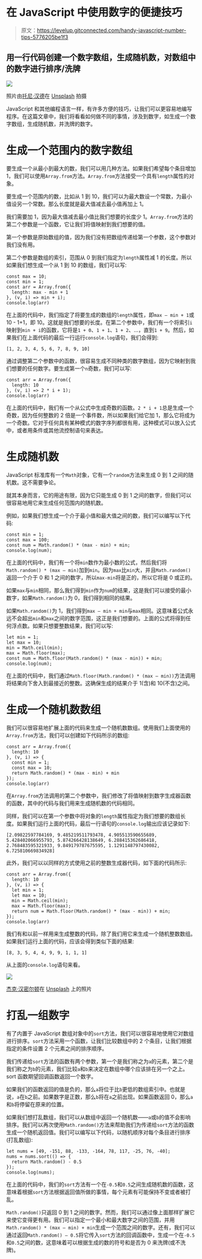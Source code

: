 # 在 JavaScript 中使用数字的便捷技巧

> 原文：<https://levelup.gitconnected.com/handy-javascript-number-tips-5776205be1f3>

## 用一行代码创建一个数字数组，生成随机数，对数组中的数字进行排序/洗牌

![](img/de3615c4d71a76ca0f63cb7ce6c75c58.png)

照片由[托尼·汉德](https://unsplash.com/@mr_t55?utm_source=medium&utm_medium=referral)在 [Unsplash](https://unsplash.com?utm_source=medium&utm_medium=referral) 拍摄

JavaScript 和其他编程语言一样，有许多方便的技巧，让我们可以更容易地编写程序。在这篇文章中，我们将看看如何做不同的事情，涉及到数字，如生成一个数字数组，生成随机数，并洗牌的数字。

# 生成一个范围内的数字数组

要生成一个从最小到最大的数，我们可以用几种方法。如果我们希望每个条目增加 1，我们可以使用`Array.from`方法。`Array.from`方法接受一个具有`length`属性的对象。

要生成一个范围内的数，比如从 1 到 10，我们可以为最大数设一个常数，为最小值设另一个常数。那么长度就是最大值减去最小值再加上 1。

我们需要加 1，因为最大值减去最小值比我们想要的长度少 1。`Array.from`方法的第二个参数是一个函数，它让我们将值映射到我们想要的值。

第一个参数是原始数组的值，因为我们没有把数组传递给第一个参数，这个参数对我们没有用。

第二个参数是数组的索引，范围从 0 到我们指定为`length`属性减 1 的长度。所以如果我们想生成一个从 1 到 10 的数组，我们可以写:

```
const max = 10;
const min = 1;
const arr = Array.from({
  length: max - min + 1
}, (v, i) => min + i);
console.log(arr)
```

在上面的代码中，我们指定了将要生成的数组的`length`属性，即`max — min + 1`或 10 - 1+1，即 10。这就是我们想要的长度。在第二个参数中，我们有一个将索引`i`映射到`min + i`的函数，它将是`1 + 0`、`1 + 1`、`1 + 2`、…，直到`1 + 9`。然后，如果我们在上面代码的最后一行运行`console.log`语句，我们会得到:

```
[1, 2, 3, 4, 5, 6, 7, 8, 9, 10]
```

通过调整第二个参数中的函数，很容易生成不同种类的数字数组，因为它映射到我们想要的任何数字。要生成第一个`n`奇数，我们可以写:

```
const arr = Array.from({
  length: 10
}, (v, i) => 2 * i + 1);
console.log(arr)
```

在上面的代码中，我们有一个从公式中生成奇数的函数。`2 * i + 1`总是生成一个奇数，因为任何整数的 2 倍是一个事件数，所以如果我们给它加 1，那么它将成为一个奇数。它对于任何具有某种模式的数字序列都很有用，这种模式可以放入公式中，或者用条件或其他流控制语句来表达。

# 生成随机数

JavaScript 标准库有一个`Math`对象，它有一个`random`方法来生成 0 到 1 之间的随机数。这不需要争论。

就其本身而言，它的用途有限，因为它只能生成 0 到 1 之间的数字，但我们可以很容易地用它来生成任何范围内的随机数。

例如，如果我们想生成一个介于最小值和最大值之间的数，我们可以编写以下代码:

```
const min = 1;
const max = 100;
const num = Math.random() * (max - min) + min;
console.log(num);
```

在上面的代码中，我们有一个将`min`数作为最小数的公式，然后我们将`Math.random() * (max — min)`加到`min`。因为`max`比`min`大，并且`Math.random()`返回一个介于 0 和 1 之间的数字，所以`max-min`将是正的，所以它将是 0 或正的。

如果`max`与`min`相同，那么我们得到`min`作为`num`的结果，这是我们可以接受的最小数字，如果`Math.random()`为 0，我们得到相同的结果。

如果`Math.random()`为 1，我们得到`max — min + min`与`max`相同。这意味着公式永远不会超出`min`和`max`之间的数字范围，这正是我们想要的。上面的公式将得到任何浮点数。如果只想要整数结果，我们可以写:

```
let min = 1;
let max = 10;
min = Math.ceil(min);
max = Math.floor(max);
const num = Math.floor(Math.random() * (max - min)) + min;
console.log(num);
```

在上面的代码中，我们通过`Math.floor(Math.random() * (max — min))`方法调用将结果向下舍入到最接近的整数。这确保生成的结果介于 1(含)和 10(不含)之间。

# 生成一个随机数数组

我们可以很容易地扩展上面的代码来生成一个随机数数组。使用我们上面使用的`Array.from`方法，我们可以创建如下代码所示的数组:

```
const arr = Array.from({
  length: 10
}, (v, i) => {
  const min = 1;
  const max = 10;
  return Math.random() * (max - min) + min
});
console.log(arr)
```

在`Array.from`方法调用的第二个参数中，我们修改了将值映射到数字生成器函数的函数，其中的代码与我们用来生成随机数的代码相同。

同样，我们可以在第一个参数中将对象的`length`属性指定为我们想要的数组长度。如果我们运行上面的代码，最后一行语句的`console.log`输出应该记录如下:

```
[2.09822597784169, 9.485219511793478, 4.905513590655689, 5.428402066955793, 5.874266428138649, 6.288415362686418, 2.768483595321933, 9.849179787675595, 1.1291148797430082, 6.725810669834928]
```

此外，我们可以以同样的方式使用之前的整数生成器代码，如下面的代码所示:

```
const arr = Array.from({
  length: 10
}, (v, i) => {
  let min = 1;
  let max = 10;
  min = Math.ceil(min);
  max = Math.floor(max);
  return num = Math.floor(Math.random() * (max - min)) + min;
});
console.log(arr)
```

我们有和以前一样用来生成整数的代码，除了我们用它来生成一个随机整数数组。如果我们运行上面的代码，应该会得到类似下面的结果:

```
[8, 3, 5, 4, 4, 9, 9, 1, 1, 1]
```

从上面的`console.log`语句来看。

![](img/1c5461410d5a6ca6b6bb3b24a65931ab.png)

[杰克·汉密尔顿](https://unsplash.com/@jacc?utm_source=medium&utm_medium=referral)在 [Unsplash](https://unsplash.com?utm_source=medium&utm_medium=referral) 上的照片

# 打乱一组数字

有了内置于 JavaScript 数组对象中的`sort`方法，我们可以很容易地使用它对数组进行排序。`sort`方法采用一个函数，让我们比较数组中的 2 个条目，让我们根据指定的条件设置 2 个元素之间的排序顺序。

我们传递给`sort`方法的函数有两个参数，第一个是我们称之为`a`的元素，第二个是我们称之为`b`的元素，我们比较`a`和`b`来决定在数组中哪个应该排在另一个之上。sort 函数期望回调函数返回一个数字。

如果我们的函数返回的值是负的，那么`a`将位于比`b`更低的数组索引中。也就是说，`a`在`b`之前。如果数字是正数，那么`b`将在`a`之前出现。如果函数返回 0，那么`a`和`b`将停留在原来的位置。

如果我们想打乱数组，我们可以从数组中返回一个随机数——`a`或`b`的值不会影响排序。我们可以再次使用`Math.random()`方法来帮助我们为传递给`sort`方法的函数生成一个随机返回值。我们可以编写以下代码，以随机顺序对每个条目进行排序(打乱数组):

```
let nums = [49, -151, 88, -133, -164, 78, 117, -25, 76, -40];
nums = nums.sort(() => {
  return Math.random() - 0.5
});
console.log(nums);
```

在上面的代码中，我们的`sort`方法有一个在`-0.5`和`0.5`之间生成随机数的函数，这意味着根据`sort`方法根据返回值所做的事情，每个元素有可能保持不变或者被打乱。

`Math.random()`只返回 0 到 1 之间的数字。然而，我们可以通过像上面那样扩展它来使它变得更有用。我们可以指定一个最小和最大数字之间的范围，并用`Math.random() * (max — min) + min`生成一个范围之间的数字。还有，我们可以通过返回`Math.random() — 0.5`将它传入`sort`方法的回调函数中，生成一个在`-0.5`和`0.5`之间的数，这意味着可以根据生成的数的符号和是否为 0 来洗牌(或不洗牌)。